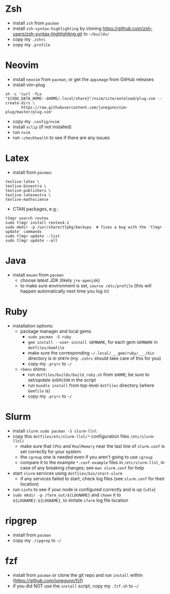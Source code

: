 # Zsh
- install `zsh` from `pacman`
- install `zsh-syntax-highlighting` by cloning https://github.com/zsh-users/zsh-syntax-highlighting.git to `~/builds/`
- copy my `.zshrc`
- copy my `.profile`

# Neovim
- install `neovim` from `pacman`, or get the `appimage` from GitHub releases
- install vim-plug
```
sh -c 'curl -fLo "${XDG_DATA_HOME:-$HOME/.local/share}"/nvim/site/autoload/plug.vim --create-dirs \ 
       https://raw.githubusercontent.com/junegunn/vim-plug/master/plug.vim'
```
- copy my `.config/nvim`
- install `xclip` (if not installed)
- run `nvim`
- run `:checkhealth` to see if there are any issues

# Latex
- install from `pacman`:
```
texlive-latex \
texlive-binextra \
texlive-publishers \
texlive-latexextra \
texlive-mathscience
```
- CTAN packages, e.g.:
```
tlmgr search revtex
sudo tlmgr install revtex4-1
sudo mkdir -p /usr/share/tlpkg/backups  # fixes a bug with the 'tlmgr update' commands
sudo tlmgr update --list
sudo tlmgr update --all
```

# Java
- install `maven` from `pacman`
  - choose latest JDK (likely `jre-openjdk`)
  - to make sure environment is set, `source /etc/profile` (this will happen automatically next time you log in)

# Ruby
- installation options:
    - package manager and local gems
        - `sudo pacman -S ruby`
        - `gem install --user-install GEMNAME`, for each gem `GEMNAME` in `dotfiles/Gemfile`
        - make sure the corresponding `~/.local/___gem/ruby/___/bin` directory is in `$PATH`
          (my `.zshrc` should take care of this for you)
        - copy my `.pryrc` to `~/`
    - `rbenv` shims:
        - run `dotfiles/builds/build_ruby.sh` from `$HOME`; be sure to set/update `$VERSION` in the script
        - run `bundle install` from top-level `dotfiles` directory (where `Gemfile` is)
        - copy my `.pryrc` to `~/`

# Slurm
- install `slurm`: `sudo pacman -S slurm-llnl`
- copy this `dotfiles/etc/slurm-llnl/*` configuration files `/etc/slurm-llnl/`
  - make sure that `CPUs` and `RealMemory` near the last line of `slurm.conf` is set correctly for your system
  - the `cgroup` one is needed even if you aren't going to use `cgroup`
  - compare it to the example `*.conf.example` files in `/etc/slurm-llnl`, in case of any breaking changes;
    see `man slurm.conf` for help
- start `slurm` services using `dotfiles/bin/start-slurm`
  - if any services failed to start, check log files (see `slurm.conf` for their location)
- run `sinfo` to see if your node is configured correctly and is up (`idle`)
- `sudo mkdir -p /farm_out/${LOGNAME}` and `chown` it to `${LOGNAME}:${LOGNAME}`, to imitate `ifarm` log file location

# ripgrep
  - install from `pacman`
  - copy my `.ripgrep` to `~/`

# fzf
  - install from `pacman` or clone the git repo and run `install` within (<https://github.com/junegunn/fzf>)
  - if you did NOT use the `install` script, copy my `.fzf.sh` to `~/`
